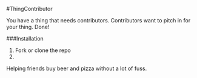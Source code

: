 #ThingContributor

You have a thing that needs contributors. Contributors want to pitch in for your thing. Done!

###Installation
1. Fork or clone the repo
1.

Helping friends buy beer and pizza without a lot of fuss.